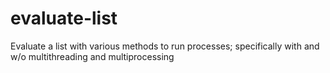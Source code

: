 # evaluate-list
Evaluate a list with various methods to run processes; specifically with and w/o multithreading and multiprocessing
